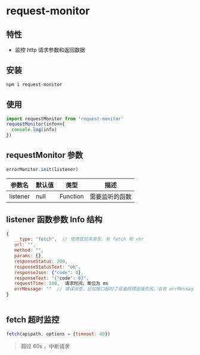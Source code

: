 # request-monitor

## 特性
* 监控 http 请求参数和返回数据

## 安装

```bash
npm i request-monitor
```

## 使用

```js
import requestMonitor from 'request-monitor'
requestMonitor(info=>{
  console.log(info)
})

```

## requestMonitor 参数 

```js
errorMonitor.init(listener)
```

|参数名|  默认值 |类型|描述|
|---|---|---|----
|listener|null| Function |需要监听的函数


## listener 函数参数 Info 结构

```js
{
   __type: "fetch",  // 使用底层库类型，有 fetch 和 xhr
   url: "",
   method: "",
   params: {},
   responseStatus: 200,
   responseStatusText: "ok",
   responseJson: {"code": 0},
   responseText: "{"code": 0}",
   requestTime: 100,  请求时间，单位为 ms
   errMessage: ""  // 错误消息，比如接口超时了或者网络连接失败，会有 errMessage 错误，该错误一般是因为服务端没有响应导致
}



```

## fetch 超时监控

```js
fetch(apipath, options = {timeout: 60})
```
> 超过 60s ，中断请求
